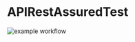 # APIRestAssuredTest
![example workflow](https://github.com/github/docs/actions/workflows/main.yml/badge.svg)

